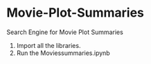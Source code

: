# Movie-Plot-Summaries
Search Engine for Movie Plot Summaries
1. Import all the libraries.
2. Run the Moviessummaries.ipynb

